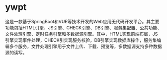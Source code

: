 # ywpt
这是一款基于SpringBoot和VUE等技术开发的Web应用无代码开发平台。其主要功能包括HTML引擎、JS引擎、CHECK引擎、DB引擎、服务集配置、公共功能、文件处理引擎、定时任务引擎和多数据源引擎。其中，HTML实现前端布局，JS引擎实现事件处理，CHECK引实现服务校验，DB引擎实现数据库操作，服务集编辑多个服务，文件处理引擎用于文件上传、下载、预览等，多数据源支持多种数据源的读写。
